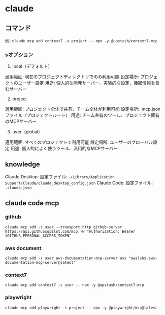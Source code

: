 # claude

## コマンド
例: `claude mcp add context7 -s project -- npx -y @upstash/context7-mcp`

### sオプション
1. local（デフォルト）

適用範囲: 現在のプロジェクトディレクトリでのみ利用可能
設定場所: プロジェクトのユーザー設定
用途: 個人的な開発サーバー、実験的な設定、機密情報を含むサーバー

2. project

適用範囲: プロジェクト全体で共有、チーム全体が利用可能
設定場所: .mcp.jsonファイル（プロジェクトルート）
用途: チーム共有のツール、プロジェクト固有のMCPサーバー

3. user（global）

適用範囲: すべてのプロジェクトで利用可能
設定場所: ユーザーのグローバル設定
用途: 個人的によく使うツール、汎用的なMCPサーバー

## knowledge
Claude Desktop:
設定ファイル: `~/Library/Application Support/Claude/claude_desktop_config.json`
Claude Code:
設定ファイル: `.claude.json`

## claude code mcp
### github
`claude mcp add -s user --transport http github-server https://api.githubcopilot.com/mcp -H "Authorization: Bearer $GITHUB_PERSONAL_ACCESS_TOKEN"`
### aws document
`claude mcp add -s user aws-documentation-mcp-server uvx "awslabs.aws-documentation-mcp-server@latest"`
### context7
`claude mcp add context7 -s user -- npx -y @upstash/context7-mcp`
### playwright
`claude mcp add playwright -s project -- npx -y @playwright/mcp@latest`
